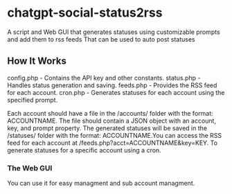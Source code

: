 # chatgpt-social-status2rss
A script and Web GUI that generates statuses using customizable prompts and add them to rss feeds That can be used to auto post statuses

## How It Works
config.php - Contains the API key and other constants.
status.php - Handles status generation and saving.
feeds.php - Provides the RSS feed for each account.
cron.php - Generates statuses for each account using the specified prompt.

Each account should have a file in the /accounts/ folder with the format: ACCOUNTNAME. The file should contain a JSON object with an account, key, and prompt property. The generated statuses will be saved in the /statuses/ folder with the format: ACCOUNTNAME.You can access the RSS feed for each account at /feeds.php?acct=ACCOUNTNAME&key=KEY. To generate statuses for a specific account using a cron.

### The Web GUI
You can use it for easy managment and sub account managment.
